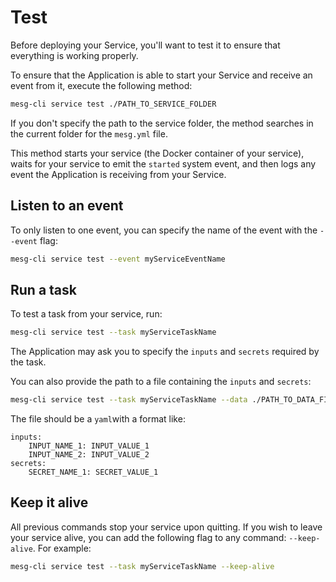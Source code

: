 # Test

Before deploying your Service, you'll want to test it to ensure that everything is working properly.

To ensure that the Application is able to start your Service and receive an event from it, execute the following method:

```bash
mesg-cli service test ./PATH_TO_SERVICE_FOLDER
```

If you don't specify the path to the service folder, the method searches in the current folder for the `mesg.yml` file.

This method starts your service \(the Docker container of your service\), waits for your service to emit the `started` system event, and then logs any event the Application is receiving from your Service.

## Listen to an event

To only listen to one event, you can specify the name of the event with the `--event` flag:

```bash
mesg-cli service test --event myServiceEventName
```

## Run a task

To test a task from your service, run:

```bash
mesg-cli service test --task myServiceTaskName
```

The Application may ask you to specify the `inputs` and `secrets` required by the task.

You can also provide the path to a file containing the `inputs` and `secrets`:

```bash
mesg-cli service test --task myServiceTaskName --data ./PATH_TO_DATA_FILE.yml
```

The file should be a `yaml`with a format like:

```text
inputs:
    INPUT_NAME_1: INPUT_VALUE_1
    INPUT_NAME_2: INPUT_VALUE_2
secrets:
    SECRET_NAME_1: SECRET_VALUE_1
```

## Keep it alive

All previous commands stop your service upon quitting. If you wish to leave your service alive, you can add the following flag to any command: `--keep-alive`. For example:

```bash
mesg-cli service test --task myServiceTaskName --keep-alive
```

